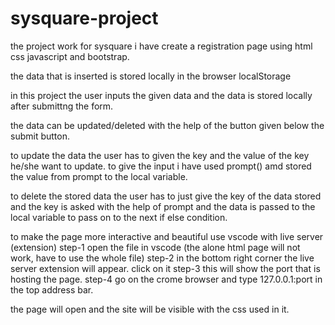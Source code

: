 # sysquare-project
the project work for sysquare
i have create a registration page using html css javascript and bootstrap.

the data that is inserted is stored locally in the browser localStorage 

in this project the user inputs the given data and the data is stored locally after submittng the form. 

the data can be updated/deleted with the help of the button given below the  submit button. 

to update the data the user has to given the key and the value of the key he/she want to update. to give the input i have used prompt() amd stored the value from prompt to the local variable.

to delete the stored data the user has to just give the key of the data stored and the key is asked with the help of prompt and the data is passed to the local variable to pass on to the next if else condition.


to make the page more interactive and beautiful use vscode with live server (extension) 
step-1 open the file in vscode (the alone html page will not work, have to use the whole file)
step-2 in the bottom right corner the live server extension will appear. click on it 
step-3 this will show the port that is hosting the page.
step-4 go on the crome browser and type 127.0.0.1:port in the top address bar.

the page will open and the site will be visible with the css used in it.
